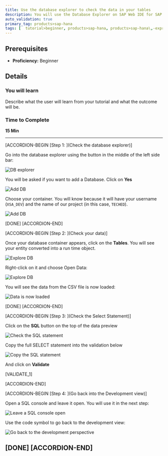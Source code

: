 ```yaml
---
title: Use the database explorer to check the data in your tables
description: You will use the Database Explorer on SAP Web IDE for SAP HANA
auto_validation: true
primary_tag: products>sap-hana
tags: [  tutorial>beginner, products>sap-hana, products>sap-hana\,-express-edition, products>sap-web-ide ]
---
```


## Prerequisites  
 - **Proficiency:** Beginner

## Details
### You will learn  
Describe what the user will learn from your tutorial and what the outcome will be.

### Time to Complete
**15 Min**

---

[ACCORDION-BEGIN [Step 1: ](Check the database explorer)]

Go into the database explorer using the button in the middle of the left side bar:

![DB explorer](db.png)

You will be asked if you want to add a Database. Click on **Yes**

![Add DB](yespng.png)

Choose your container. You will know because it will have your username (`XSA_DEV`) and the name of our project (in this case,  `TECHED`).

![Add DB](db2.png)

[DONE]
[ACCORDION-END]

[ACCORDION-BEGIN [Step 2: ](Check your data)]

Once your database container appears, click on the **Tables**. You will see your entity converted into a run time object.

![Explore DB](table.png)

Right-click on it and choose Open Data:

![Explore DB](open.png)

You will see the data from the CSV file is now loaded:

![Data is now loaded](data.png)

[DONE]
[ACCORDION-END]


[ACCORDION-BEGIN [Step 3: ](Check the Select Statement)]

Click on the **SQL** button on the top of the data preview

![Check the SQL statement](sql.png)

Copy the full SELECT statement into the validation below

![Copy the SQL statement](sql2.png)

And click on **Validate**

[VALIDATE_1]

[ACCORDION-END]

[ACCORDION-BEGIN [Step 4: ](Go back into the Development view)]

Open a SQL console and leave it open. You will use it in the next step:

![Leave a SQL console open](sql3.png)

Use the code symbol to go back to the development view:

![Go back to the development perspective](dev.png)

[DONE]
[ACCORDION-END]
---
